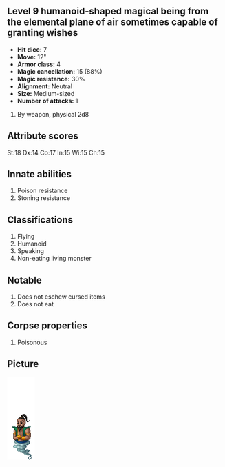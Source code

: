 ## Level 9 humanoid-shaped magical being from the elemental plane of air sometimes capable of granting wishes

- **Hit dice:** 7
- **Move:** 12"
- **Armor class:** 4
- **Magic cancellation:** 15 (88%)
- **Magic resistance:** 30%
- **Alignment:** Neutral
- **Size:** Medium-sized
- **Number of attacks:** 1
1. By weapon, physical 2d8

## Attribute scores

St:18 Dx:14 Co:17 In:15 Wi:15 Ch:15

## Innate abilities

1. Poison resistance
2. Stoning resistance

## Classifications

1. Flying
2. Humanoid
3. Speaking
4. Non-eating living monster

## Notable

1. Does not eschew cursed items
2. Does not eat

## Corpse properties

1. Poisonous

## Picture

![Djinni](https://github.com/hyvanmielenpelit/GnollHackTileSet/blob/main/Monsters/djinni/djinni.png?raw=true)
